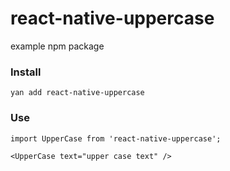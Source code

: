 # react-native-uppercase

example npm package 


### Install

    yan add react-native-uppercase
    
    
### Use

```JS
import UpperCase from 'react-native-uppercase';

<UpperCase text="upper case text" />

```

